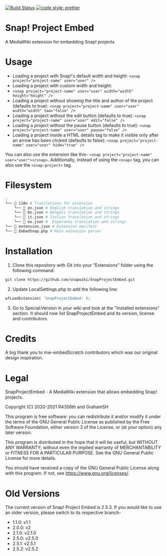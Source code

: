 [![Build Status](https://img.shields.io/github/workflow/status/snapwiki/SnapProjectEmbed/Check%20PHP?style=flat-square)](https://github.com/snapwiki/SnapProjectEmbed/actions)
[![code style: prettier](https://img.shields.io/badge/code_style-prettier-ff69b4.svg?style=flat-square)](https://github.com/prettier/prettier)

# Snap! Project Embed

A MediaWiki extension for embedding Snap! projects

# Usage

- Loading a project with Snap<i>!</i>'s default width and height:
  `<snap project="project-name" user="user" />`
- Loading a project with custom width and height:
- `<snap project="project-name" user="user" width="width" height="height" />`
- Loading a project without showing the title and author of the project (defaults to true):
  `<snap project="project-name" user="user" width="width" taa="false" />`
- Loading a project without the edit button (defaults to true):
  `<snap project="project-name" user="user" edit="false" />`
- Loading a project without the pause button (defaults to true):
  `<snap project="project-name" user="user" pause="false" />`
- Loading a project inside a HTML details tag to make it visible only after an arrow has been clicked (defaults to false):
  `<snap project="project-name" user="user" hide="true" />`

You can also use the extension like this- `<snap project="project-name" user="user"></snap>`. Additionally, instead of using the `<snap>` tag, you can also use the `<snap-project>` tag.

# Filesystem

```bash
.
└── 📂 i18n # Translations for extension
    └── 📜 en.json # English translation and strings
    └── 📜 bn.json # Bengali translation and strings
    └── 📜 it.json # Italian translation and strings
    └── 📜 eo.json #  Esperanto translation and strings
└── 📜 extension.json # Extension manifest
└── 📜 EmbedSnap.php # Main extension parser
```

# Installation

1. Clone this repository with Git into your "Extensions" folder using the following command:

```Bash
git clone https://github.com/snapwiki/SnapProjectEmbed.git
```

2. Update LocalSettings.php to add the following line:

```PHP
wfLoadExtension( 'SnapProjectEmbed' );
```

3. Go to Special:Version in your wiki and look at the "Installed extensions" section. It should now list SnapProjectEmbed and its version, license and contributors.

# Credits

A big thank you to mw-embedScratch contributors which was our original design inspiration.

# Legal

SnapProjectEmbed - A MediaWiki extension that allows embedding Snap! projects.

Copyright (C) 2020-2021 R4356th and GrahamSH

This program is free software: you can redistribute it and/or modify
it under the terms of the GNU General Public License as published by
the Free Software Foundation, either version 3 of the License, or
(at your option) any later version.

This program is distributed in the hope that it will be useful,
but WITHOUT ANY WARRANTY; without even the implied warranty of
MERCHANTABILITY or FITNESS FOR A PARTICULAR PURPOSE. See the
GNU General Public License for more details.

You should have received a copy of the GNU General Public License
along with this program. If not, see <https://www.gnu.org/licenses/>.

# Old Versions

The current version of Snap! Project Embed is 2.5.3. If you would like to use an older version, please switch to its respective branch-

* 1.1.0: v1.1
* 2.0.0: v2
* 2.1.0: v2.1.0
* 2.5.0: v2.5.0
* 2.5.1: v2.5.1
* 2.5.2: v2.5.2
